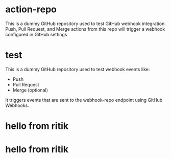 # action-repo
This is a dummy GitHub repository used to test GitHub webhook integration. Push, Pull Request, and Merge actions from this repo will trigger a webhook configured in GitHub settings
# test


This is a dummy GitHub repository used to test webhook events like:

- Push
- Pull Request
- Merge (optional)

It triggers events that are sent to the webhook-repo endpoint using GitHub Webhooks.
# hello from ritik
# hello from ritik
